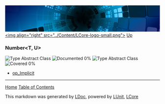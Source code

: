 ![](../Content/LCore-banner-small.png "")
[&lt;img align=&quot;right&quot; src=&quot;../Content/LCore-logo-small.png&quot;&gt;](../../README.md)
[Up](../L.md)

### Number<T, U>
![Type Abstract Class](http://b.repl.ca/v1/Type-Abstract%20Class-lightgrey.png "") ![Documented 0%](http://b.repl.ca/v1/Documented-0%25-red.png "")
![Type Abstract Class](http://b.repl.ca/v1/Type-Abstract%20Class-lightgrey.png "") ![Covered 0%](http://b.repl.ca/v1/Covered-0%25-red.png "")
 - [op_Implicit](Number%602_op_Implicit.md)



---

[Home](../../README.md) [Table of Contents](../../TableOfContents.md)

This markdown was generated by [LDoc](https://github.com/CodeSingularity/LDoc), powered by [LUnit](https://github.com/CodeSingularity/LUnit), [LCore](https://github.com/CodeSingularity/LCore)
